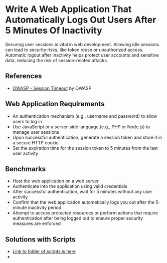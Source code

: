 # Write A Web Application That Automatically Logs Out Users After 5 Minutes Of Inactivity
Securing user sessions is vital in web development. Allowing idle sessions can lead to security risks, like token reuse or unauthorized access. Automatic logout after inactivity helps protect user accounts and sensitive data, reducing the risk of session-related attacks.

## References
- [OWASP - Session Timeout](https://www.owasp.org/index.php/Session_Timeout) by OWASP

## Web Application Requirements
- An authentication mechanism (e.g., username and password) to allow users to log in
- Use JavaScript or a server-side language (e.g., PHP or Node.js) to manage user sessions
- Upon successful authentication, generate a session token and store it in a secure HTTP cookie
- Set the expiration time for the session token to 5 minutes from the last user activity

## Benchmarks
- Host the web application on a web server
- Authenticate into the application using valid credentials
- After successful authentication, wait for 5 minutes without any user activity
- Confirm that the web application automatically logs you out after the 5-minute inactivity period
- Attempt to access protected resources or perform actions that require authentication after being logged out to ensure proper security measures are enforced

## Solutions with Scripts
- [Link to folder of scripts is here](https://github.com/aaronamran/MCSI-Remote-Cybersecurity-Internship/tree/main/Secure%20Software%20Development/scripts/5mins-autologout)
- 
